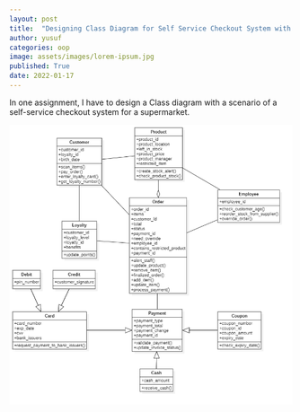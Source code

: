 ```yaml
---
layout: post
title:  "Designing Class Diagram for Self Service Checkout System with Object-Oriented Design"
author: yusuf
categories: oop
image: assets/images/lorem-ipsum.jpg
published: True
date: 2022-01-17
---
```


In one assignment, I have to design a Class diagram with a scenario of a self-service checkout system for a supermarket.

![](../assets/images/supermarket-class-diagram.png)

